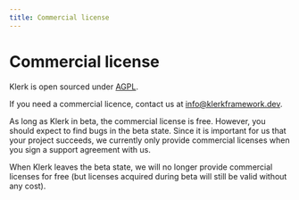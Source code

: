 ```yaml
---
title: Commercial license
---
```


# Commercial license

Klerk is open sourced under [AGPL](https://gitlab.com/linustornkrantz/dataframework/-/blob/master/LICENSE.md?ref_type=heads). 

If you need a commercial licence, contact us at info@klerkframework.dev.

As long as Klerk in beta, the commercial license is free. However, you should expect to find bugs in the beta state. Since it is important for us that your project succeeds, 
we currently only provide commercial licenses when you sign a support agreement with us.

When Klerk leaves the beta state, we will no longer provide commercial licenses for free (but licenses acquired during beta will 
still be valid without any cost).
